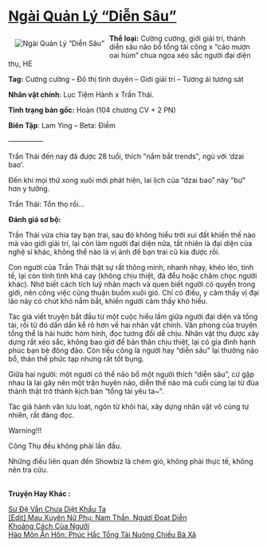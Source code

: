<a href="https://utruyen.com/ngai-quan-ly-dien-sau/22461/" title="Ngài Quản Lý “Diễn Sâu”"><h1>Ngài Quản Lý “Diễn Sâu”</h1></a><div style="display:table"><img align="right" style="float: left; padding: 10px;" src="https://utruyen.com/images/story/200x260/ngai-quan-ly-dien-sau.jpg" alt="Ngài Quản Lý “Diễn Sâu”"><b>Thể loại:</b> Cường cường, giới giải trí, thánh diễn sâu não bổ tổng tài công x “cáo mượn oai hùm” chua ngoa xéo sắc người đại diện thụ, HE<p></p><b>Tag:</b> Cường cường – Đô thị tình duyên – Giới giải trí – Tương ái tương sát<p></p><b>Nhân vật chính</b>: Lục Tiệm Hành x Trần Thái.<p></p><b>Tình trạng bản gốc:</b> Hoàn (104 chương CV + 2 PN)<p></p><b>Biên Tập</b>: Lam Ying – Beta: Điềm<p></p>—————<p></p>Trần Thái đến nay đã được 28 tuổi, thích "nắm bắt trends", ngủ với ‘dzai bao’.<p></p>Đến khi mọi thứ xong xuôi mới phát hiện, lai lịch của “dzai bao” này "bự" hơn y tưởng.<p></p>Trần Thái: Tổn thọ rồi…<p></p><b>Đánh giá sơ bộ:</b><p></p>Trần Thái vừa chia tay bạn trai, sau đó không hiểu trời xui đất khiến thế nào mà vào giới giải trí, lại còn làm người đại diện nữa, tất nhiên là đại diện của nghệ sĩ khác, không thể nào là vị ảnh đế bạn trai cũ kia được rồi.<p></p>Con người của Trần Thái thật sự rất thông minh, nhanh nhạy, khéo léo, tinh tế, lại còn tính tình khá cay (không chịu thiệt, đá đểu hoặc châm chọc người khác). Nhờ biết cách tích luỹ nhân mạch và quen biết người có quyền trong giới, nên công việc cũng thuận buồm xuôi gió. Chỉ có điều, y cảm thấy vị đại lão này có chút khó nắm bắt, khiến người cảm thấy khó hiểu.<p></p>Tác giả viết truyện bắt đầu từ một cuộc hiểu lầm giữa người đại diện và tổng tài, rồi từ đó dần dần kể rõ hơn về hai nhân vật chính. Văn phong của truyện tổng thể là hài hước hóm hỉnh, đọc tương đối dễ chịu. Nhân vật thụ được xây dựng rất xéo sắc, không bao giờ để bản thân chịu thiệt, lại có gia đình hạnh phúc bạn bè đông đảo. Còn tiểu công là người hay “diễn sâu” lại thường não bổ, thân thế phức tạp nhưng rất tốt bụng.<p></p>Giữa hai người: một người có thể não bổ một người thích “diễn sâu”, cứ gặp nhau là lại gây nên một trận huyên náo, diễn thế nào mà cuối cùng lại từ đùa thành thật trở thành kịch bản “tổng tài yêu ta~”.<p></p>Tác giả hành văn lưu loát, ngôn từ khôi hài, xây dựng nhân vật vô cùng tự nhiên, rất đáng đọc.<p></p>Warning!!!<p></p>Công Thụ đều không phải lần đầu.<p></p>Những điều liên quan đến Showbiz là chém gió, không phải thực tế, không nên tra cứu.</div><p><br><b>Truyện Hay Khác :</b></p><a href="https://utruyen.com/su-de-van-chua-diet-khau-ta/22460/" alt="Sư Đệ Vẫn Chưa Diệt Khẩu Ta">Sư Đệ Vẫn Chưa Diệt Khẩu Ta</a><br/><a href="https://www.pinterest.com/pin/669629038332353081" alt="[Edit] Mau Xuyên Nữ Phụ: Nam Thần, Ngươi Đoạt Diễn">[Edit] Mau Xuyên Nữ Phụ: Nam Thần, Ngươi Đoạt Diễn</a><br/><a href="https://www.wattpad.com/story/212195650-kho%E1%BA%A3ng-c%C3%A1ch-c%E1%BB%A7a-ng%C6%B0%E1%BB%9Di" alt="Khoảng Cách Của Người">Khoảng Cách Của Người</a><br/><a href="https://truyenngontinhay.wordpress.com/2019/10/03/hao-mon-an-hon-phuc-hac-tong-tai-nuong-chieu-ba-xa/" alt="Hào Môn Ẩn Hôn: Phúc Hắc Tổng Tài Nuông Chiều Bà Xã">Hào Môn Ẩn Hôn: Phúc Hắc Tổng Tài Nuông Chiều Bà Xã</a><br/>